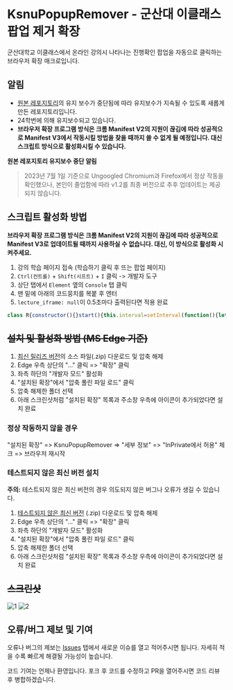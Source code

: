 # KsnuPopupRemover - 군산대 이클래스 팝업 제거 확장

군산대학교 이클래스에서 온라인 강의시 나타나는 진행확인 팝업을 자동으로 클릭하는 브라우저 확장 매크로입니다.

## 알림
* [원본 레포지토리](https://github.com/antibiotics11/KsnuPopupRemover)의 유지 보수가 중단됨에 따라 유지보수가 지속될 수 있도록 새롭게 만든 레포지토리입니다.
* 24학번에 의해 유지보수되고 있습니다.
* **브라우저 확장 프로그램 방식은 크롬 Manifest V2의 지원이 끊김에 따라 성공적으로 Manifest V3에서 작동시킬 방법을 찾을 때까지 쓸 수 없게 될 예정입니다. 대신 스크립트 방식으로 활성화시킬 수 있습니다.**

**원본 레포지토리 유지보수 중단 알림**
> 2023년 7월 1일 기준으로 Ungoogled Chromium과 Firefox에서 정상 작동을 확인했으나, 본인이 졸업함에 따라 v1.2를 최종 버전으로 추후 업데이트는 제공되지 않습니다.

## 스크립트 활성화 방법

**브라우저 확장 프로그램 방식은 크롬 Manifest V2의 지원이 끊김에 따라 성공적으로 Manifest V3로 업데이트될 때까지 사용하실 수 없습니다. 대신, 이 방식으로 활성화 시켜주세요.**

1. 강의 학습 페이지 접속 (학습하기 클릭 후 뜨는 팝업 페이지)
2. `Ctrl(컨트롤)` + `Shift(시프트)` + `I` 클릭 -> 개발자 도구
3. 상단 탭에서 `Element` 옆의 `Console` 탭 클릭
4. 맨 밑에 아래의 코드뭉치를 복붙 후 엔터
5. `lecture_iframe: null`이 0.5초마다 출력된다면 적용 완료

```js
class R{constructor(){}start(){this.interval=setInterval(function(){let t=document.getElementById("contentsCheckForm");if(console.log("lecture_iframe:",t),!t)return;let e=t.contentWindow.document.querySelector("body > form > div > div.footer > ul > li > a");console.log("lecture_btn: ",e),e&&"function"==typeof e.click&&e.click()},500)}stop(){this.interval&&(clearInterval(this.interval),this.interval=null)}}function stopPopupRemover(){if(!p||!p.interval){console.log("Not started yet");return}p.stop()}(p=new R).start();
```

## ~~설치 및 활성화 방법 (MS Edge 기준)~~

1. [최신 릴리즈 버전](https://github.com/p-sw/KsnuPopupRemover/releases/tag/v.1.3-alpha)의 소스 파일(.zip) 다운로드 및 압축 해제
2. Edge 우측 상단의 "..." 클릭 => "확장" 클릭
3. 좌측 하단의 "개발자 모드" 활성화
4. "설치된 확장"에서 "압축 풀린 파일 로드" 클릭
5. 압축 해제한 폴더 선택
6. 아래 스크린샷처럼 "설치된 확장" 목록과 주소창 우측에 아이콘이 추가되었다면 설치 완료

### 정상 작동하지 않을 경우
"설치된 확장" => KsnuPopupRemover => "세부 정보" => "InPrivate에서 허용" 체크 => 브라우저 재시작

### 테스트되지 않은 최신 버전 설치

**주의:** 테스트되지 않은 최신 버전의 경우 의도되지 않은 버그나 오류가 생길 수 있습니다.

1. [테스트되지 않은 최신 버전](https://github.com/p-sw/KsnuPopupRemover/archive/refs/heads/main.zip) (.zip) 다운로드 및 압축 해제
2. Edge 우측 상단의 "..." 클릭 => "확장" 클릭
3. 좌측 하단의 "개발자 모드" 활성화
4. "설치된 확장"에서 "압축 풀린 파일 로드" 클릭
5. 압축 해제한 폴더 선택
6. 아래 스크린샷처럼 "설치된 확장" 목록과 주소창 우측에 아이콘이 추가되었다면 설치 완료

## ~~스크린샷~~

![1](https://user-images.githubusercontent.com/75349747/131472983-3403cc72-8c68-47ca-892f-34463f015f65.PNG)
![2](https://user-images.githubusercontent.com/75349747/138016726-bbedb7dc-02ea-4384-b3f3-40fd27142f3c.png)

## 오류/버그 제보 및 기여

오류나 버그의 제보는 [Issues](https://github.com/p-sw/KsnuPopupRemover/issues) 탭에서 새로운 이슈를 열고 적어주시면 됩니다. 자세히 적을 수록 빠르게 해결될 가능성이 높습니다.

코드 기여는 언제나 환영입니다. 포크 후 코드를 수정하고 PR을 열어주시면 코드 리뷰 후 병합하겠습니다.
